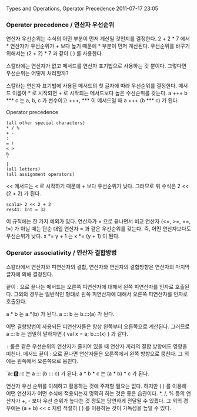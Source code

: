 Types and Operations, Operator Precedence
2011-07-17 23:05

### Operator precedence / 연산자 우선순위

연산자 우선순위는 수식의 어떤 부분이 먼저 계산될 것인지를 결정한다.
2 + 2 * 7 에서 * 연산자가 우선순위가 + 보다 높기 때문에 * 부분이 먼저 계산된다.
우선순위를 바꾸기 위해서는 (2 + 2) * 7 과 같이 ( ) 를 사용한다.

스칼라에는 연산자가 없고 메서드를 연산자 표기법으로 사용하는 것 뿐이다.
그렇다면 우선순위는 어떻게 처리할까?

스칼라는 연산자 표기법에 사용된 메서드의 첫 글자에 따라 우선순위를 결정한다.
메서드 이름이 * 로 시작되면 + 로 시작되는 메서드보다 높은 수선순위를 갖는다.
a +++ b *** c 는 a, b, c 가 변수이고 +++, *** 이 메서드일 때 a +++ (b *** c) 가 된다.

Operator precedence

	(all other special characters)
	* / %
	+ -
	:
	= !
	< >
	&
	ˆ
	|
	(all letters)
	(all assignment operators)

<< 메서드는 < 로 시작하기 때문에 + 보다 우선순위가 낮다.
그러므로 위 수식은 2 << (2 + 2) 가 된다.

	scala> 2 << 2 + 2
	res41: Int = 32


이 규칙에는 한 가지 예외가 있다.
연산자가 = 으로 끝나면서 비교 연산자 (<=, >=, ==, !=) 가 아닐 때는 단순 대입 연산자 = 과 같은 우선순위를 갖는다.
즉, 어떤 연산자보다도 우선순위가 낮다.
x *= y + 1 는 x *= (y + 1) 이 된다.


### Operator associativity / 연산자 결합방법

스칼라에서 연산자와 피연산자의 결합, 연산자와 연산자의 결합방향은 연산자의 마지막 글자에 의해 결정된다.

끝이 : 으로 끝나는 메서드는 오른쪽 피연산자에 대해서 왼쪽 피연산자를 인자로 호출된다.
그외의 경우는 일반적인 형태로 왼쪽 피연산자에 대해서 오른쪽 피연산자를 인자로 호출된다.

a * b 는 a.*(b) 가 된다.
a ::: b 는 b.:::(a) 가 된다.

어떤 결항방법이 사용되든 피연산자들은 항상 왼쪽부터 오른쪽으로 계산된다.
그러므로 a ::: b 는 엄밀히 말하자면 { val x = a; b.:::(x) } 과 같다.

`:` 룰은 같은 우선순위의 연산자가 줄지어 있을 때 연산자 끼리의 결합 방향에도 영향을 미친다.
메서드 끝이 : 으로 끝나면 연산자들은 오른쪽에서 왼쪽 방향으로 뭉친다.
그 외에는 왼쪽에서 오른쪽으로 뭉친다.

`a:::b:::c 는 a ::: (b ::: c) 가 된다.
a * b * c 는 (a * b) * c 가 된다.

연산자 우선 순위를 이해하고 활용하는 것에 주저할 필요는 없다.
하지만 ( ) 를 이용해 어떤 연산자가 어떤 수식에 적용되는지 명확히 하는 것은 좋은 습관이다.
*, /, % 등의 연산자가 +, - 보다 우선 순위가 높다는 것 정도는 당연하게 전달될 수 있겠다.
그 외의 경우에는 (a + b) << c  처럼 적절히 ( ) 를 이용하는 것이 가독성을 높일 수 있다.
